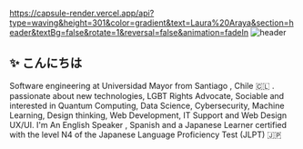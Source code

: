 
https://capsule-render.vercel.app/api?type=waving&height=301&color=gradient&text=Laura%20Araya&section=header&textBg=false&rotate=1&reversal=false&animation=fadeIn
![header](https://capsule-render.vercel.app/api?type=wave&color=gradient&text=Laura%20Araya&height=300&section=header&fontSize=90)
## ✨ こんにちは
Software engineering at Universidad Mayor from Santiago , Chile 🇨🇱 .
passionate about new technologies, LGBT Rights Advocate, Sociable and interested in Quantum Computing, Data Science, Cybersecurity, Machine Learning, Design thinking, Web Development, IT Support and Web Design UX/UI.
I'm An English Speaker , Spanish and a Japanese Learner certified with the level N4 of the Japanese Language Proficiency Test (JLPT) 🇯🇵 




